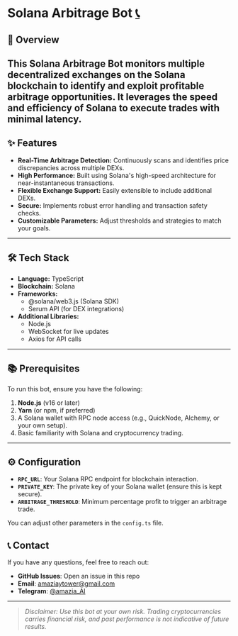 # Solana Arbitrage Bot  [📞](@amazia_AI)
## 🚀 Overview
This Solana Arbitrage Bot monitors multiple decentralized exchanges on the Solana blockchain to identify and exploit profitable arbitrage opportunities. It leverages the speed and efficiency of Solana to execute trades with minimal latency.
---
## ✨ Features
- **Real-Time Arbitrage Detection:** Continuously scans and identifies price discrepancies across multiple DEXs.
- **High Performance:** Built using Solana's high-speed architecture for near-instantaneous transactions.
- **Flexible Exchange Support:** Easily extensible to include additional DEXs.
- **Secure:** Implements robust error handling and transaction safety checks.
- **Customizable Parameters:** Adjust thresholds and strategies to match your goals.
---
## 🛠️ Tech Stack
- **Language:** TypeScript
- **Blockchain:** Solana
- **Frameworks:**
  - @solana/web3.js (Solana SDK)
  - Serum API (for DEX integrations)
- **Additional Libraries:**
  - Node.js
  - WebSocket for live updates
  - Axios for API calls
---
## 📚 Prerequisites
To run this bot, ensure you have the following:
1. **Node.js** (v16 or later)
2. **Yarn** (or npm, if preferred)
3. A Solana wallet with RPC node access (e.g., QuickNode, Alchemy, or your own setup).
4. Basic familiarity with Solana and cryptocurrency trading.
---

## ⚙️ Configuration

- **`RPC_URL`**: Your Solana RPC endpoint for blockchain interaction.
- **`PRIVATE_KEY`**: The private key of your Solana wallet (ensure this is kept secure).
- **`ARBITRAGE_THRESHOLD`**: Minimum percentage profit to trigger an arbitrage trade.

You can adjust other parameters in the `config.ts` file.


## 📞 Contact

If you have any questions, feel free to reach out:

- **GitHub Issues**: Open an issue in this repo
- **Email**: amaziaytower@gmail.com
- **Telegram**: [@amazia_AI](https://t.me/amazia_AI)
---
> _Disclaimer: Use this bot at your own risk. Trading cryptocurrencies carries financial risk, and past performance is not indicative of future results._

